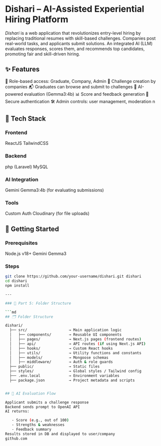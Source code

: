 # Dishari – AI-Assisted Experiential Hiring Platform

*Dishari* is a web application that revolutionizes entry-level hiring by replacing traditional resumes with skill-based challenges. Companies post real-world tasks, and applicants submit solutions. An integrated AI (LLM) evaluates responses, scores them, and recommends top candidates, promoting fair and skill-driven hiring.


## ✨ Features

👤 Role-based access: Graduate, Company, Admin
📝 Challenge creation by companies
📬 Graduates can browse and submit to challenges
🤖 AI-powered evaluation (Gemma3:4b)
📊 Score and feedback generation
🔐 Secure authentication
🛠 Admin controls: user management, moderation
n


## 🧱 Tech Stack

### Frontend
ReactJS
TailwindCSS


### Backend
php (Laravel)
MySQL


### AI Integration
Gemini Gemma3:4b (for evaluating submissions)


### Tools
Custom Auth
Cloudinary (for file uploads)


## 🚀 Getting Started

### Prerequisites
Node.js v18+
Gemini Gemma3


### Steps

```bash
git clone https://github.com/your-username/dishari.git dishari
cd dishari
npm install

---

### 📌 Part 5: Folder Structure

```md
## 🗂 Folder Structure

dishari/
  ├── src/                   → Main application logic
  │   ├── components/        → Reusable UI components
  │   ├── pages/             → Next.js pages (frontend routes)
  │   ├── api/               → API routes (if using Next.js API)
  │   ├── hooks/             → Custom React hooks
  │   ├── utils/             → Utility functions and constants
  │   ├── models/            → Mongoose schemas
  │   ├── middleware/        → Auth & role guards
  ├── public/                → Static files
  ├── styles/                → Global styles / Tailwind config
  ├── .env.local             → Environment variables
  ├── package.json           → Project metadata and scripts


## 🤖 AI Evaluation Flow

Applicant submits a challenge response
Backend sends prompt to OpenAI API
AI returns:

   - Score (e.g., out of 100)
   - Strengths & weaknesses
   - Feedback summary
Results stored in DB and displayed to user/company
github.com